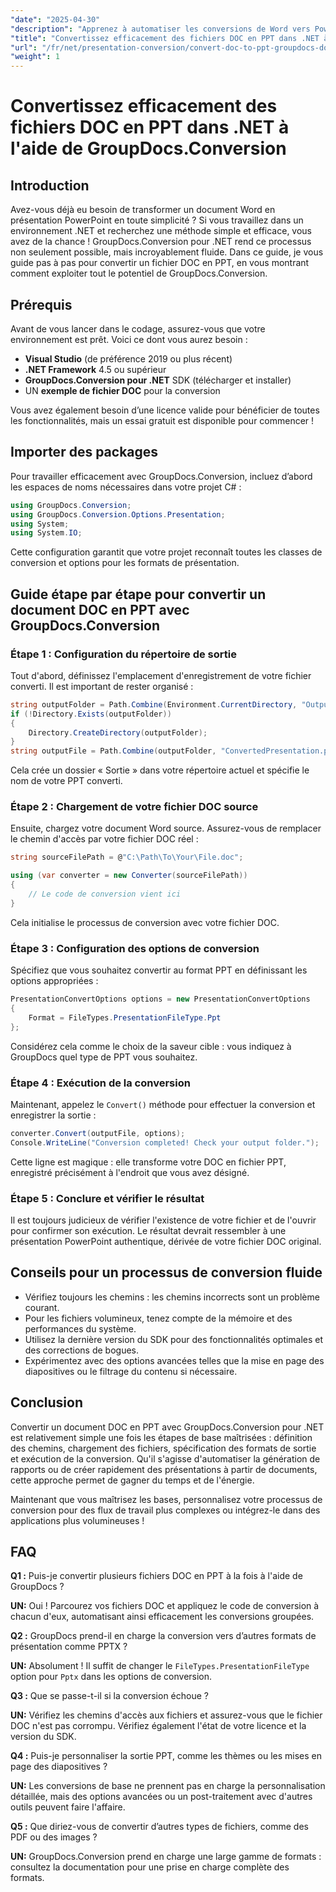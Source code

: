 ```yaml
---
"date": "2025-04-30"
"description": "Apprenez à automatiser les conversions de Word vers PowerPoint avec GroupDocs.Conversion pour .NET. Simplifiez vos flux de travail documentaire grâce à ce guide détaillé."
"title": "Convertissez efficacement des fichiers DOC en PPT dans .NET à l'aide de GroupDocs.Conversion - Un guide complet"
"url": "/fr/net/presentation-conversion/convert-doc-to-ppt-groupdocs-dotnet/"
"weight": 1
---
```


# Convertissez efficacement des fichiers DOC en PPT dans .NET à l'aide de GroupDocs.Conversion

## Introduction

Avez-vous déjà eu besoin de transformer un document Word en présentation PowerPoint en toute simplicité ? Si vous travaillez dans un environnement .NET et recherchez une méthode simple et efficace, vous avez de la chance ! GroupDocs.Conversion pour .NET rend ce processus non seulement possible, mais incroyablement fluide. Dans ce guide, je vous guide pas à pas pour convertir un fichier DOC en PPT, en vous montrant comment exploiter tout le potentiel de GroupDocs.Conversion.


## Prérequis

Avant de vous lancer dans le codage, assurez-vous que votre environnement est prêt. Voici ce dont vous aurez besoin :

- **Visual Studio** (de préférence 2019 ou plus récent)
- **.NET Framework** 4.5 ou supérieur
- **GroupDocs.Conversion pour .NET** SDK (télécharger et installer)
- UN **exemple de fichier DOC** pour la conversion

Vous avez également besoin d’une licence valide pour bénéficier de toutes les fonctionnalités, mais un essai gratuit est disponible pour commencer !


## Importer des packages

Pour travailler efficacement avec GroupDocs.Conversion, incluez d’abord les espaces de noms nécessaires dans votre projet C# :

```csharp
using GroupDocs.Conversion;
using GroupDocs.Conversion.Options.Presentation;
using System;
using System.IO;
```

Cette configuration garantit que votre projet reconnaît toutes les classes de conversion et options pour les formats de présentation.


## Guide étape par étape pour convertir un document DOC en PPT avec GroupDocs.Conversion

### Étape 1 : Configuration du répertoire de sortie

Tout d'abord, définissez l'emplacement d'enregistrement de votre fichier converti. Il est important de rester organisé :

```csharp
string outputFolder = Path.Combine(Environment.CurrentDirectory, "Output");
if (!Directory.Exists(outputFolder))
{
    Directory.CreateDirectory(outputFolder);
}
string outputFile = Path.Combine(outputFolder, "ConvertedPresentation.ppt");
```

Cela crée un dossier « Sortie » dans votre répertoire actuel et spécifie le nom de votre PPT converti.


### Étape 2 : Chargement de votre fichier DOC source

Ensuite, chargez votre document Word source. Assurez-vous de remplacer le chemin d'accès par votre fichier DOC réel :

```csharp
string sourceFilePath = @"C:\Path\To\Your\File.doc";

using (var converter = new Converter(sourceFilePath))
{
    // Le code de conversion vient ici
}
```

Cela initialise le processus de conversion avec votre fichier DOC.


### Étape 3 : Configuration des options de conversion

Spécifiez que vous souhaitez convertir au format PPT en définissant les options appropriées :

```csharp
PresentationConvertOptions options = new PresentationConvertOptions
{
    Format = FileTypes.PresentationFileType.Ppt
};
```

Considérez cela comme le choix de la saveur cible : vous indiquez à GroupDocs quel type de PPT vous souhaitez.


### Étape 4 : Exécution de la conversion

Maintenant, appelez le `Convert()` méthode pour effectuer la conversion et enregistrer la sortie :

```csharp
converter.Convert(outputFile, options);
Console.WriteLine("Conversion completed! Check your output folder.");
```

Cette ligne est magique : elle transforme votre DOC en fichier PPT, enregistré précisément à l'endroit que vous avez désigné.


### Étape 5 : Conclure et vérifier le résultat

Il est toujours judicieux de vérifier l'existence de votre fichier et de l'ouvrir pour confirmer son exécution. Le résultat devrait ressembler à une présentation PowerPoint authentique, dérivée de votre fichier DOC original.


## Conseils pour un processus de conversion fluide

- Vérifiez toujours les chemins : les chemins incorrects sont un problème courant.
- Pour les fichiers volumineux, tenez compte de la mémoire et des performances du système.
- Utilisez la dernière version du SDK pour des fonctionnalités optimales et des corrections de bogues.
- Expérimentez avec des options avancées telles que la mise en page des diapositives ou le filtrage du contenu si nécessaire.


## Conclusion

Convertir un document DOC en PPT avec GroupDocs.Conversion pour .NET est relativement simple une fois les étapes de base maîtrisées : définition des chemins, chargement des fichiers, spécification des formats de sortie et exécution de la conversion. Qu'il s'agisse d'automatiser la génération de rapports ou de créer rapidement des présentations à partir de documents, cette approche permet de gagner du temps et de l'énergie.

Maintenant que vous maîtrisez les bases, personnalisez votre processus de conversion pour des flux de travail plus complexes ou intégrez-le dans des applications plus volumineuses !


## FAQ

**Q1 :** Puis-je convertir plusieurs fichiers DOC en PPT à la fois à l'aide de GroupDocs ?  

**UN:** Oui ! Parcourez vos fichiers DOC et appliquez le code de conversion à chacun d'eux, automatisant ainsi efficacement les conversions groupées.

**Q2 :** GroupDocs prend-il en charge la conversion vers d’autres formats de présentation comme PPTX ?  

**UN:** Absolument ! Il suffit de changer le `FileTypes.PresentationFileType` option pour `Pptx` dans les options de conversion.

**Q3 :** Que se passe-t-il si la conversion échoue ?  

**UN:** Vérifiez les chemins d'accès aux fichiers et assurez-vous que le fichier DOC n'est pas corrompu. Vérifiez également l'état de votre licence et la version du SDK.

**Q4 :** Puis-je personnaliser la sortie PPT, comme les thèmes ou les mises en page des diapositives ?  

**UN:** Les conversions de base ne prennent pas en charge la personnalisation détaillée, mais des options avancées ou un post-traitement avec d'autres outils peuvent faire l'affaire.

**Q5 :** Que diriez-vous de convertir d’autres types de fichiers, comme des PDF ou des images ?  

**UN:** GroupDocs.Conversion prend en charge une large gamme de formats : consultez la documentation pour une prise en charge complète des formats.